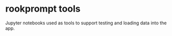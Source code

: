 # rookprompt tools

Jupyter notebooks used as tools to support testing and loading data into the app.

